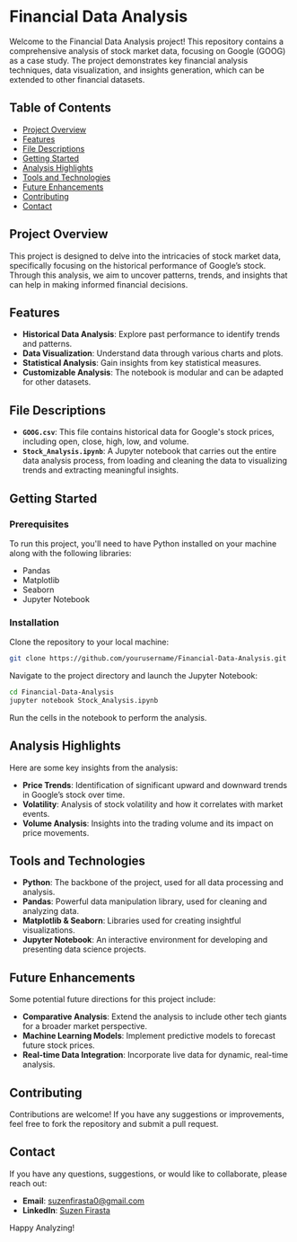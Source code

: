 # Financial Data Analysis

Welcome to the Financial Data Analysis project! This repository contains a comprehensive analysis of stock market data, focusing on Google (GOOG) as a case study. The project demonstrates key financial analysis techniques, data visualization, and insights generation, which can be extended to other financial datasets.

## Table of Contents

- [Project Overview](#project-overview)
- [Features](#features)
- [File Descriptions](#file-descriptions)
- [Getting Started](#getting-started)
- [Analysis Highlights](#analysis-highlights)
- [Tools and Technologies](#tools-and-technologies)
- [Future Enhancements](#future-enhancements)
- [Contributing](#contributing)
- [Contact](#contact)

## Project Overview

This project is designed to delve into the intricacies of stock market data, specifically focusing on the historical performance of Google’s stock. Through this analysis, we aim to uncover patterns, trends, and insights that can help in making informed financial decisions.

## Features

- **Historical Data Analysis**: Explore past performance to identify trends and patterns.
- **Data Visualization**: Understand data through various charts and plots.
- **Statistical Analysis**: Gain insights from key statistical measures.
- **Customizable Analysis**: The notebook is modular and can be adapted for other datasets.

## File Descriptions

- **`GOOG.csv`**: This file contains historical data for Google's stock prices, including open, close, high, low, and volume.
- **`Stock_Analysis.ipynb`**: A Jupyter notebook that carries out the entire data analysis process, from loading and cleaning the data to visualizing trends and extracting meaningful insights.

## Getting Started

### Prerequisites

To run this project, you'll need to have Python installed on your machine along with the following libraries:

- Pandas
- Matplotlib
- Seaborn
- Jupyter Notebook

### Installation

Clone the repository to your local machine:

```bash
git clone https://github.com/yourusername/Financial-Data-Analysis.git
```

Navigate to the project directory and launch the Jupyter Notebook:

```bash
cd Financial-Data-Analysis
jupyter notebook Stock_Analysis.ipynb
```

Run the cells in the notebook to perform the analysis.

## Analysis Highlights

Here are some key insights from the analysis:

- **Price Trends**: Identification of significant upward and downward trends in Google’s stock over time.
- **Volatility**: Analysis of stock volatility and how it correlates with market events.
- **Volume Analysis**: Insights into the trading volume and its impact on price movements.

## Tools and Technologies

- **Python**: The backbone of the project, used for all data processing and analysis.
- **Pandas**: Powerful data manipulation library, used for cleaning and analyzing data.
- **Matplotlib & Seaborn**: Libraries used for creating insightful visualizations.
- **Jupyter Notebook**: An interactive environment for developing and presenting data science projects.

## Future Enhancements

Some potential future directions for this project include:

- **Comparative Analysis**: Extend the analysis to include other tech giants for a broader market perspective.
- **Machine Learning Models**: Implement predictive models to forecast future stock prices.
- **Real-time Data Integration**: Incorporate live data for dynamic, real-time analysis.

## Contributing

Contributions are welcome! If you have any suggestions or improvements, feel free to fork the repository and submit a pull request.

## Contact

If you have any questions, suggestions, or would like to collaborate, please reach out:

- **Email**: suzenfirasta0@gmail.com
- **LinkedIn**: [Suzen Firasta](https://www.linkedin.com/in/suzenfirasta/)

Happy Analyzing!
